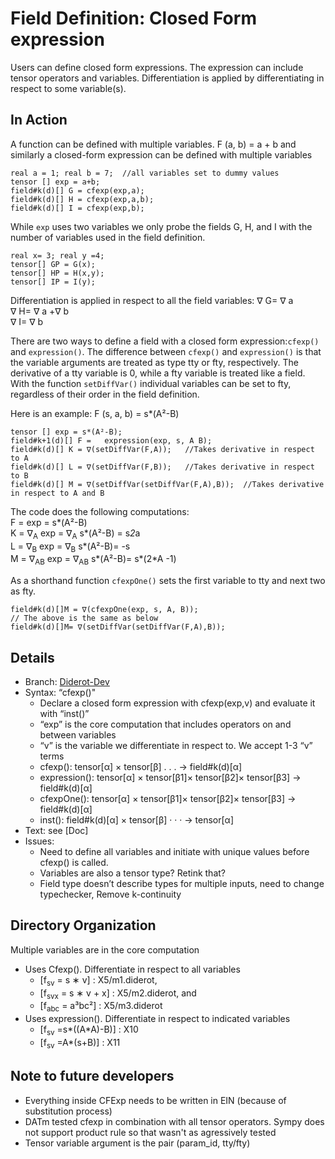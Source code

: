 # Field Definition: Closed Form expression

Users can define closed form expressions. The expression can include tensor operators and variables.  Differentiation is applied by differentiating in respect to some variable(s).
	
## In Action
A function can be defined with multiple variables.
                    F (a, b) = a + b 
and similarly a closed-form expression can be defined with multiple variables
  ```
real a = 1; real b = 7;  //all variables set to dummy values
tensor [] exp = a+b;  
field#k(d)[] G = cfexp(exp,a); 
field#k(d)[] H = cfexp(exp,a,b); 
field#k(d)[] I = cfexp(exp,b);
 ```
While ``exp`` uses two variables we only probe the fields G, H, and I with the number of variables used in the field definition.
``` 
real x= 3; real y =4;
tensor[] GP = G(x); 
tensor[] HP = H(x,y); 
tensor[] IP = I(y);
 ```
	
Differentiation is applied in respect to all the field variables: 
∇ G= ∇ a              
∇ H= ∇ a +∇ b                       
∇ I=   ∇ b


There are two ways to define a field with a closed form expression:``cfexp()`` and ``expression()``.
The difference between ``cfexp()`` and ``expression()`` is that the variable arguments are treated as type tty or fty, respectively. 
The derivative of a tty variable is 0, while a fty variable is treated like a field.
With the function ``setDiffVar()`` individual variables can be set to fty, regardless of their order in the field definition.

Here is an example:
                    F (s, a, b) = s*(A²-B) 
  ```
tensor [] exp = s*(A²-B);  
field#k+1(d)[] F =   expression(exp, s, A B);  
field#k(d)[] K = ∇(setDiffVar(F,A));   //Takes derivative in respect to A
field#k(d)[] L = ∇(setDiffVar(F,B));   //Takes derivative in respect to B
field#k(d)[] M = ∇(setDiffVar(setDiffVar(F,A),B));  //Takes derivative in respect to A and B 
 ```
The code does the following computations:  
F = exp = s*(A²-B)              
K = ∇<sub>A</sub> exp = ∇<sub>A</sub>  s*(A²-B) = s*2*a                      
L = ∇<sub>B</sub> exp = ∇<sub>B</sub>  s*(A²-B)=   -s       
M = ∇<sub>AB</sub> exp = ∇<sub>AB</sub> s*(A²-B)= s*(2*A -1)


As a shorthand function `cfexpOne()` sets the first variable to tty and next two as fty.   
```
field#k(d)[]M = ∇(cfexpOne(exp, s, A, B));  
// The above is the same as below   
field#k(d)[]M= ∇(setDiffVar(setDiffVar(F,A),B));   
```
## Details
* Branch:   [Diderot-Dev](https://github.com/cchiw/Diderot-Dev) 
* Syntax: “cfexp()"
	- Declare a closed form expression with cfexp(exp,v) and evaluate it with “inst()”
	* “exp” is the core computation that includes operators on and between variables 
	* “v” is the variable we differentiate in respect to. We accept 1-3 “v” terms  
	* cfexp(): tensor[α] × tensor[β] . . . → field#k(d)[α]  
	* expression(): tensor[α] × tensor[β1]× tensor[β2]× tensor[β3] → field#k(d)[α]  
	* cfexpOne():   tensor[α] × tensor[β1]× tensor[β2]× tensor[β3] → field#k(d)[α]  
	* inst(): field#k(d)[α] × tensor[β] · · · → tensor[α]
* Text: see [Doc]
* Issues:  
	* Need to define all variables and initiate with unique values before cfexp() is called. 
	* Variables are also a tensor type? Retink that?
	* Field type doesn’t describe types for multiple inputs, need to change typechecker, Remove k-continuity 

## Directory Organization
Multiple variables are in the core computation 
* Uses Cfexp(). Differentiate in respect to all variables  
	* [f<sub>sv</sub> = s ∗ v] : X5/m1.diderot, 
	* [f<sub>svx</sub> = s ∗ v + x] : X5/m2.diderot, and
	*  [f<sub>abc</sub> = a³bc²] : X5/m3.diderot
* Uses expression(). Differentiate in respect to indicated variables  	
	* [f<sub>sv</sub> =s*((A*A)-B)] : X10
	* [f<sub>sv</sub> =A*(s+B)] : X11
	
## Note to future developers
* Everything inside CFExp needs to be written in EIN (because of substitution process)
* DATm tested cfexp in combination with all tensor operators. Sympy does not support product rule so that wasn't as agressively tested 
* Tensor variable argument is the pair (param_id, tty/fty) 
